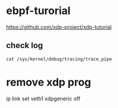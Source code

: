 # ebpf-turorial

https://github.com/xdp-project/xdp-tutorial

## check log
```shell
cat /sys/kernel/debug/tracing/trace_pipe
```

# remove xdp prog
ip link set veth1 xdpgeneric off

